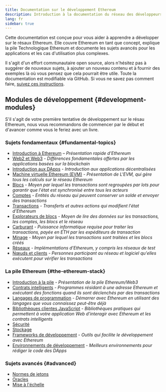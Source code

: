```yaml
---
title: Documentation sur le développement Ethereum
description: Introduction à la documentation du réseau des développeurs Ethereum
lang: fr
sidebar: true
---
```


Cette documentation est conçue pour vous aider à apprendre a développer sur le résaux Ethereum. Elle couvre Ethereum en tant que concept, explique la pile Technologique Ethereum et documente les sujets avancés pour les applications et les cas d'utilisation plus complexes.

Il s'agit d'un effort communautaire open source, alors n'hésitez pas à suggérer de nouveaux sujets, à ajouter un nouveau contenu et à fournir des exemples là où vous pensez que cela pourrait être utile. Toute la documentation est modifiable via GitHub. Si vous ne savez pas comment faire, [suivez ces instructions](https://github.com/ethereum/ethereum-org-website/blob/dev/README.md).

## Modules de développement {#development-modules}

S'il s'agit de votre première tentative de développement sur le résau Ethereum, nous vous recommandons de commencer par le début et d'avancer comme vous le feriez avec un livre.

### Sujets fondamentaux {#fundamental-topics}

- [Introduction à Ethereum](/developers/docs/intro-to-ethereum/) _– Présentation rapide d'Ethereum_
- [Web2 et Web3](/developers/docs/web2-vs-web3/) _- Différences fondamentales offertes par les applications basées sur la blockchain_
- [Introduction aux DApps](/developers/docs/dapps/) _- Introduction aux applications décentralisées_
- [Machine virtuelle Ethereum (EVM)](/developers/docs/evm/) _- Présentation de L'EVM, qui gère tous les calculs sur le réseau Ethereum_
- [Blocs](/developers/docs/blocks/) _- Moyen par lequel les transactions sont regroupées par lots pour garantir que l'état est synchronisé entre tous les acteurs_
- [Comptes](/developers/docs/accounts/) _- Entités du réseau qui peuvent conserver un solde et envoyer des transactions_
- [Transactions](/developers/docs/transactions/) _- Transferts et autres actions qui modifient l'état d'Ethereum_
- [Explorateurs de blocs](/developers/docs/data-and-analytics/block-explorers/) _- Moyen de lire des données sur les transactions, les comptes, les blocs et le réseau_
- [Carburant](/developers/docs/gas/) _- Puissance informatique requise pour traiter les transactions, payée en ETH par les expéditeurs de transaction_
- [Minage](/developers/docs/consensus-mechanisms/pow/mining/) _- Moyen par lequel les transactions sont traitées et les blocs créés_
- [Réseaux](/developers/docs/networks/) _- Implémentations d'Ethereum, y compris les réseaux de test_
- [Nœuds et clients](/developers/docs/nodes-and-clients/) _- Personnes participant au réseau et logiciel qu'elles exécutent pour vérifier les transactions_

### La pile Ethereum {#the-ethereum-stack}

- [Introduction à la pile](/developers/docs/ethereum-stack/) _- Présentation de la pile Ethereum/Web3_
- [Contrats intelligents](/developers/docs/smart-contracts/) _- Programmes résidant à une adresse Ethereum et exécutant des fonctions quand ils sont déclenchés par des transactions_
- [Langages de programmation](/developers/docs/programming-languages/) _- Démarrer avec Ethereum en utilisant des langages que vous connaissez peut-être déjà_
- [Bibliothèques clientes JavaScript](/developers/docs/apis/javascript/) _- Bibliothèques pratiques qui permettent à votre application Web d'interagir avec Ethereum et les contrats intelligents_
- [Sécurité](/developers/docs/smart-contracts/security/)
- [Stockage](/developers/docs/storage/)
- [Frameworks de développement](/developers/docs/frameworks/) _- Outils qui facilite le développement avec Ethereum_
- [Environnements de développement](/developers/docs/ides/) _- Meilleurs environnements pour rédiger le code des DApps_

### Sujets avancés {#advanced}

- [Normes de jetons](/developers/docs/standards/tokens/)
- [Oracles](/developers/docs/oracles/)
- [Mise à l'échelle](/developers/docs/layer-2-scaling/)

